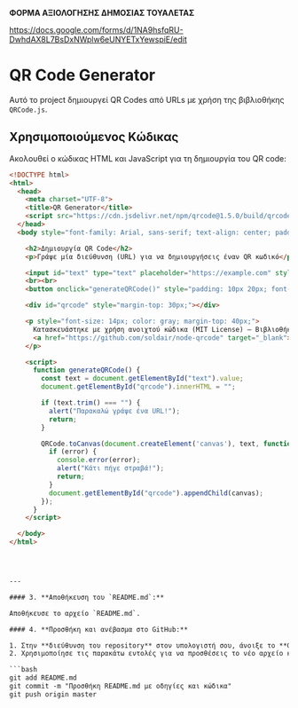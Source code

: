 **ΦΟΡΜΑ ΑΞΙΟΛΟΓΗΣΗΣ ΔΗΜΟΣΙΑΣ ΤΟΥΑΛΕΤΑΣ**

https://docs.google.com/forms/d/1NA9hsfqRU-DwhdAX8L7BsDxNWplw6eUNYETxYewspiE/edit

# QR Code Generator

Αυτό το project δημιουργεί QR Codes από URLs με χρήση της βιβλιοθήκης `QRCode.js`.

## Χρησιμοποιούμενος Κώδικας

Ακολουθεί ο κώδικας HTML και JavaScript για τη δημιουργία του QR code:

```html
<!DOCTYPE html>
<html>
  <head>
    <meta charset="UTF-8">
    <title>QR Generator</title>
    <script src="https://cdn.jsdelivr.net/npm/qrcode@1.5.0/build/qrcode.min.js"></script>
  </head>
  <body style="font-family: Arial, sans-serif; text-align: center; padding: 40px;">

    <h2>Δημιουργία QR Code</h2>
    <p>Γράψε μία διεύθυνση (URL) για να δημιουργήσεις έναν QR κωδικό</p>

    <input id="text" type="text" placeholder="https://example.com" style="width: 300px; padding: 10px;">
    <br><br>
    <button onclick="generateQRCode()" style="padding: 10px 20px; font-size: 16px;">Φτιάξε QR</button>

    <div id="qrcode" style="margin-top: 30px;"></div>

    <p style="font-size: 14px; color: gray; margin-top: 40px;">
      Κατασκευάστηκε με χρήση ανοιχτού κώδικα (MIT License) – Βιβλιοθήκη: 
      <a href="https://github.com/soldair/node-qrcode" target="_blank">QRCode.js</a>
    </p>

    <script>
      function generateQRCode() {
        const text = document.getElementById("text").value;
        document.getElementById("qrcode").innerHTML = "";

        if (text.trim() === "") {
          alert("Παρακαλώ γράψε ένα URL!");
          return;
        }

        QRCode.toCanvas(document.createElement('canvas'), text, function (error, canvas) {
          if (error) {
            console.error(error);
            alert("Κάτι πήγε στραβά!");
            return;
          }
          document.getElementById("qrcode").appendChild(canvas);
        });
      }
    </script>

  </body>
</html>




---

#### 3. **Αποθήκευση του `README.md`:**

Αποθήκευσε το αρχείο `README.md`.

#### 4. **Προσθήκη και ανέβασμα στο GitHub:**

1. Στην **διεύθυνση του repository** στον υπολογιστή σου, άνοιξε το **Git Bash** ή το τερματικό.
2. Χρησιμοποίησε τις παρακάτω εντολές για να προσθέσεις το νέο αρχείο και να το ανεβάσεις:

```bash
git add README.md
git commit -m "Προσθήκη README.md με οδηγίες και κώδικα"
git push origin master


